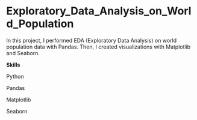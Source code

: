 # Exploratory_Data_Analysis_on_World_Population
In this project, I performed EDA (Exploratory Data Analysis) on world population data with Pandas.
Then, I created visualizations with Matplotlib and Seaborn.

**Skills**

Python

Pandas

Matplotlib

Seaborn
